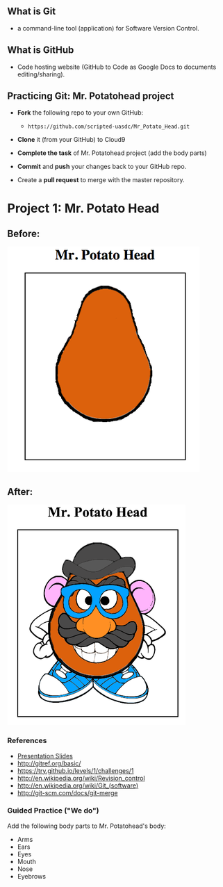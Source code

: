 


## What is Git

- a command-line tool (application) for Software Version Control.

## What is GitHub

- Code hosting website (GitHub to Code as Google Docs to documents editing/sharing).

## Practicing Git: Mr. Potatohead project

- **Fork** the following repo to your own GitHub:
	- `https://github.com/scripted-uasdc/Mr_Potato_Head.git`

- **Clone** it (from your GitHub) to Cloud9

- **Complete the task** of Mr. Potatohead project (add the body parts)

- **Commit** and **push** your changes back to your GitHub repo.

- Create a **pull request** to merge with the master repository.


# Project 1: Mr. Potato Head

## Before:

![Before](MrPotatohead-BEFORE.png)

## After:

![Imgur](MrPotatohead-AFTER.png)


### References
* [Presentation Slides](https://docs.google.com/presentation/d/1eH0T3ESKY7AJQjtAL7_X4-uWqJRXwgKGguoAbmQmzRw/edit?usp=sharing)
* http://gitref.org/basic/
* https://try.github.io/levels/1/challenges/1
* http://en.wikipedia.org/wiki/Revision_control
* http://en.wikipedia.org/wiki/Git_(software)
* http://git-scm.com/docs/git-merge


### Guided Practice ("We do")

Add the following body parts to Mr. Potatohead's body:

* Arms
* Ears
* Eyes
* Mouth
* Nose
* Eyebrows
